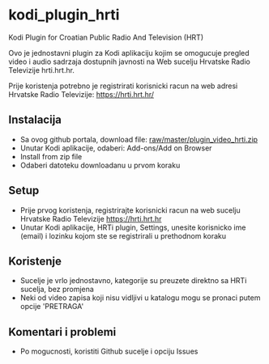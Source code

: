 # kodi_plugin_hrti
Kodi Plugin for Croatian Public Radio And Television (HRT)

Ovo je jednostavni plugin za Kodi aplikaciju kojim se omogucuje pregled video i audio sadrzaja
dostupnih javnosti na Web sucelju Hrvatske Radio Televizije hrti.hrt.hr.

Prije koristenja potrebno je registrirati korisnicki racun na web adresi Hrvatske Radio Televizije: https://hrti.hrt.hr/


## Instalacija

* Sa ovog github portala, download file: [raw/master/plugin_video_hrti.zip](plugin_video_hrti.zip)
* Unutar Kodi aplikacije, odaberi: Add-ons/Add on Browser
* Install from zip file
* Odaberi datoteku downloadanu u prvom koraku

## Setup
* Prije prvog koristenja, registrirajte korisnicki racun na web sucelju Hrvatske Radio Televizije https://hrti.hrt.hr
* Unutar Kodi aplikacije, HRTi plugin, Settings, unesite korisnicko ime (email) i lozinku kojom ste se registrirali u prethodnom koraku

## Koristenje
* Sucelje je vrlo jednostavno, kategorije su preuzete direktno sa HRTi sucelja, bez promjena
* Neki od video zapisa koji nisu vidljivi u katalogu mogu se pronaci putem opcije 'PRETRAGA'


## Komentari i problemi
* Po mogucnosti, koristiti Github sucelje i opciju Issues
